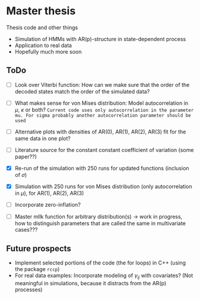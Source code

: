 # Master thesis
Thesis code and other things

- Simulation of HMMs with AR(p)-structure in state-dependent process
- Application to real data
- Hopefully much more soon


## ToDo

- [ ] Look over Viterbi function: How can we make sure that the order of the decoded states match the order of the simulated data? 
- [ ] What makes sense for von Mises distribution: Model autocorrelation in $\mu$, $\kappa$ or both?
      ```
      Current code uses only autocorrelation in the parameter mu. For sigma probably another autocorrelation parameter should be used
      ```
- [ ] Alternative plots with densities of AR(0), AR(1), AR(2), AR(3) fit for the same data in one plot?
- [ ] Literature source for the constant constant coefficient of variation (some paper??)
- [x] Re-run of the simulation with 250 runs for updated functions (inclusion of $\sigma$)
- [x] Simulation with 250 runs for von Mises distribution (only autocorrelation in $\mu$), for AR(1), AR(2), AR(3)
- [ ] Incorporate zero-inflation?
- [ ] Master mllk function for arbitrary distribution(s) $\to$ work in progress, how to distinguish parameters that are called the same in multivariate cases???


## Future prospects

- Implement selected portions of the code (the for loops) in C++ (using the package ```rccp```)
- For real data examples: Incorporate modeling of $\gamma_{ij}$ with covariates? (Not meaningful in simulations, because it distracts from the AR(p) processes)
